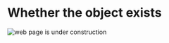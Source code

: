 # Whether the object exists

![web page is under construction](https://docimages.blob.core.chinacloudapi.cn/images/commingsoon20210514.jpg)
